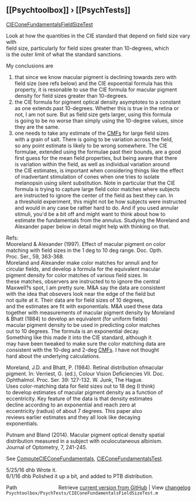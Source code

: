 ## [[Psychtoolbox]] &#8250; [[PsychTests]]

[CIEConeFundamentalsFieldSizeTest](CIEConeFundamentalsFieldSizeTest)  
  
Look at how the quantities in the CIE standard that depend on field size vary with   
field size, particularly for field sizes greater than 10-degrees, which  
is the outer limit of what the standard sanctions.  
  
My conclusions are  
  1. that since we know macular pigment is declining towards zero with  
  field size (see refs below) and the CIE expoential formula has this  
  property, it is resonable to use the CIE formula for macular pigment  
  density for field sizes greater than 10-degrees.  
  2. the CIE formula for pigment optical density asymptotes to a constant  
  as one extends past 10-degrees.  Whether this is true in the retina or  
  not, I am not sure.  But as field size gets larger, using this formula  
  is going to be no worse than simply using the 10-degree values, since  
  they are the same.    
  3. one needs to take any estimate of the [CMFs](CMFs) for large field sizes  
  with a grain of salt.  There is going to be variation across the field,  
  so any point estimate is likely to be wrong somewhere.  The CIE  
  formulae, extended using the formulae past their bounds, are a good  
  first guess for the mean field properties, but being aware that there  
  is variation within the field, as well as individual variation around  
  the CIE estimates, is important when considering things like the effect  
  of inadvertant stimulation of cones when one tries to isolate  
  melanopsin using silent substitution.  Note in particular that the CIE  
  formula is trying to capture large field color matches where subjects  
  are instructed to ignore the center of the field as best they can.  In  
  a threshold experiment, this might not be how subjects were instructed  
  and would in any case be rather hard to do.  And if you used annular  
  stimuli, you'd be a bit off and might want to think about how to  
  estimate the fundamentals from the annulus.  Studying the Moreland and  
  Alexander paper below in detail might help with thinking on that.  
  
Refs:  
  Mooreland & Alexander (1997).  Effect of macular pigment on color   
  matching with field sizes in the 1 deg to 10 deg range.  Doc. Opth.  
  Proc. Ser., 59, 363-368.  
        Moreland and Alexander make color matches for annuli and for  
        circular fields, and develop a formula for the equivalent macular  
        pigment density for color matches of various field sizes.  In  
        these matches, observers are instructed to to ignore the central  
        Maxwell?s spot, I am pretty sure. M&A say the data are consistent  
        with the idea that obsevers look near the edge of the field but  
        not quite at it.  Their data are for field sizes of 10 degrees,  
        and the estimates are fit with exponentials.  M&A used these data  
        together with measurements of macular pigment density by Moreland  
        & Bhatt (1884) to develop an equivalent (for uniform fields)  
        macular pigment density to be used in predicting color matches  
        out to 10 degrees.  The formula is an exponential decay.  
        Something like this made it into the CIE standard, although it  
        may have been tweaked to make sure the color matching data are  
        consistent with the 10-deg and 2-deg [CMFs](CMFs).  I have not thought  
        hard about the underlying calculations.  
  
Moreland, J.D. and Bhatt, P. (1984). Retinal distribution ofmacular  
pigment. In: Verriest, G. (ed.), Colour Vision Deficiencies VII. Doc.  
Ophthalmol. Proc. Ser. 39: 127-132. W. Junk, The Hague.  
        Uses color-matching data for field sizes out to 18 deg (I think)  
        to develop estimates of macular pigment density as a function of  
        eccentricity.  Key feature of the data is that density estimates  
        decline according to an exponential and reach zero at  
        eccentricity (radius) of about 7 degrees.  This paper also  
        reviews earlier estimates and they all look like decaying  
        exponentials.  
  
  Putnam and Bland (2014).  Macular pigment optical density spatial  
  distribution measured in a subject with oculocutaneous albinism.  
  Journal of Optometry, 7, 241-245.  
  
See [ComputeCIEConeFundamentals](ComputeCIEConeFundamentals), [CIEConeFundamentalsTest](CIEConeFundamentalsTest).  
  
5/25/16  dhb  Wrote it.  
6/1/16   dhb  Polished it up a bit, and added to PTB distribution.  




<div class="code_header" style="text-align:right;">
  <span style="float:left;">Path&nbsp;&nbsp;</span> <span class="counter">Retrieve <a href=
  "https://raw.github.com/Psychtoolbox-3/Psychtoolbox-3/beta/Psychtoolbox/PsychTests/CIEConeFundamentalsFieldSizeTest.m">current version from GitHub</a> | View <a href=
  "https://github.com/Psychtoolbox-3/Psychtoolbox-3/commits/beta/Psychtoolbox/PsychTests/CIEConeFundamentalsFieldSizeTest.m">changelog</a></span>
</div>
<div class="code">
  <code>Psychtoolbox/PsychTests/CIEConeFundamentalsFieldSizeTest.m</code>
</div>

